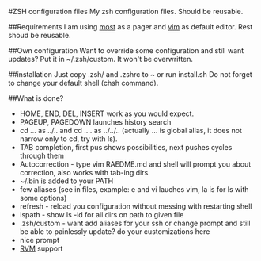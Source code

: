 #ZSH configuration files
My zsh configuration files. Should be reusable.

##Requirements
I am using [most](http://www.jedsoft.org/most/) as a pager and [vim](http://www.vim.org/) as default editor. Rest shoud be reusable.

##Own configuration
Want to override some configuration and still want updates? Put it in ~/.zsh/custom. It won't be overwritten.

##installation
Just copy .zsh/ and .zshrc to ~
or run install.sh
Do not forget to change your default shell (chsh command).

##What is done?
* HOME, END, DEL, INSERT work as you would expect.
* PAGEUP, PAGEDOWN launches history search
* cd ...  as ../.. and cd .... as ../../.. (actually ... is global alias, it does not narrow only to cd, try with ls).
* TAB completion, first pus shows possibilities, next pushes cycles through them
* Autocorrection - type vim RAEDME.md and shell will prompt you about correction, also works with tab-ing dirs.
* ~/.bin is added to your PATH
* few aliases (see in files, example: e and vi lauches vim, la is for ls with some options)
* refresh - reload you configuration without messing with restarting shell
* lspath - show ls -ld for all dirs on path to given file
* .zsh/custom - want add aliases for your ssh or change prompt and still be able to painlessly update? do your customizations here
* nice prompt
* [RVM](http://rvm.beginrescueend.com/) support
